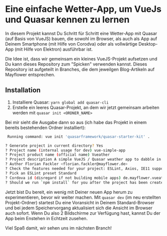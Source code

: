 # Eine einfache Wetter-App, um VueJs und Quasar kennen zu lernen

In diesem Projekt kannst Du Schritt für Schritt eine Wetter-App mit Quasar (auf Basis von VueJS) bauen, die sowohl im Browser, als auch als App auf Deinem Smartphone (mit Hilfe von Corodva) oder als vollwärtige Desktop-App (mit Hilfe von Elektron) ausführbar ist.

Die Idee ist, dass wir gemeinsam ein kleines VueJS-Projekt aufsetzen und Du kann dieses Repository zum "Spicken" verwenden kannst. Dieses Repository ist aufgeteilt in Branches, die dem jeweilgen Blog-Artikeln auf Mayflower entsprechen.

## Installation
1. Installiere Quasar: `yarn global add quasar-cli`
2. Erstelle ein leeres Quasar-Projekt, an dem wir jetzt gemeinsam arbeiten werden mit `quasar init <ORDNER_NAME>`

Bei mir sieht die Ausgabe dann so aus (ich habe das Projekt in einem bereits bestehenden Ordner installiert):

``` bash
 Running command: vue init 'quasarframework/quasar-starter-kit' .

? Generate project in current directory? Yes
? Project name (internal usage for dev) vue-simple-app
? Project product name (official name) Vueather
? Project description A simple VueJS / Quasar weather app to dabble in those technologies
? Author Florian Fackler <florian.fackler@mayflower.de>
? Check the features needed for your project: ESLint, Axios, IE11 support
? Pick an ESLint preset Standard
? Cordova id (disregard if not building mobile apps) de.mayflower.vueather
? Should we run `npm install` for you after the project has been created? (recommended) yarn
```

Jetzt bist Du bereit, ein wenig mit Deiner neuen App herum zu experimentieren, bevor wir weiter machen.
Mit `quasar dev` (im neu erstellten Projekt-Ordner) startest Du eine Voransicht in Deinem Standard-Browser und bei jedem Speichervorgang aktualisiert sich die Ansicht im Browser auch sofort. Wenn Du also 2 Bildschirme zur Verfügung hast, kannst Du der App beim Enstehen in Echtzeit zusehen.

Viel Spaß damit, wir sehen uns im nächsten Branch!